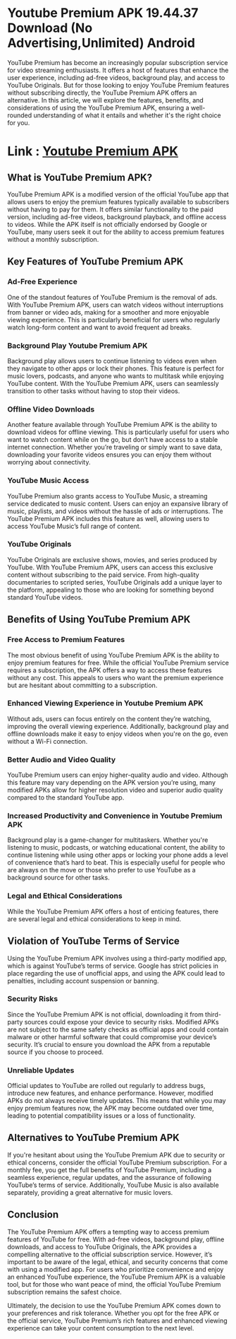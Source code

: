 # Youtube Premium APK 19.44.37 Download (No Advertising,Unlimited) Android

YouTube Premium has become an increasingly popular subscription service for video streaming enthusiasts. It offers a host of features that enhance the user experience, including ad-free videos, background play, and access to YouTube Originals. But for those looking to enjoy YouTube Premium features without subscribing directly, the YouTube Premium APK offers an alternative. In this article, we will explore the features, benefits, and considerations of using the YouTube Premium APK, ensuring a well-rounded understanding of what it entails and whether it's the right choice for you.

# Link : [Youtube Premium APK](https://modilimitado.io/en/youtube-apk)

## What is YouTube Premium APK?
YouTube Premium APK is a modified version of the official YouTube app that allows users to enjoy the premium features typically available to subscribers without having to pay for them. It offers similar functionality to the paid version, including ad-free videos, background playback, and offline access to videos. While the APK itself is not officially endorsed by Google or YouTube, many users seek it out for the ability to access premium features without a monthly subscription.

## Key Features of YouTube Premium APK

### Ad-Free Experience
One of the standout features of YouTube Premium is the removal of ads. With YouTube Premium APK, users can watch videos without interruptions from banner or video ads, making for a smoother and more enjoyable viewing experience. This is particularly beneficial for users who regularly watch long-form content and want to avoid frequent ad breaks.

### Background Play Youtube Premium APK
Background play allows users to continue listening to videos even when they navigate to other apps or lock their phones. This feature is perfect for music lovers, podcasts, and anyone who wants to multitask while enjoying YouTube content. With the YouTube Premium APK, users can seamlessly transition to other tasks without having to stop their videos.

### Offline Video Downloads
Another feature available through YouTube Premium APK is the ability to download videos for offline viewing. This is particularly useful for users who want to watch content while on the go, but don’t have access to a stable internet connection. Whether you’re traveling or simply want to save data, downloading your favorite videos ensures you can enjoy them without worrying about connectivity.

### YouTube Music Access
YouTube Premium also grants access to YouTube Music, a streaming service dedicated to music content. Users can enjoy an expansive library of music, playlists, and videos without the hassle of ads or interruptions. The YouTube Premium APK includes this feature as well, allowing users to access YouTube Music’s full range of content.

### YouTube Originals
YouTube Originals are exclusive shows, movies, and series produced by YouTube. With YouTube Premium APK, users can access this exclusive content without subscribing to the paid service. From high-quality documentaries to scripted series, YouTube Originals add a unique layer to the platform, appealing to those who are looking for something beyond standard YouTube videos.

## Benefits of Using YouTube Premium APK

### Free Access to Premium Features
The most obvious benefit of using YouTube Premium APK is the ability to enjoy premium features for free. While the official YouTube Premium service requires a subscription, the APK offers a way to access these features without any cost. This appeals to users who want the premium experience but are hesitant about committing to a subscription.

### Enhanced Viewing Experience in Youtube Premium APK
Without ads, users can focus entirely on the content they’re watching, improving the overall viewing experience. Additionally, background play and offline downloads make it easy to enjoy videos when you're on the go, even without a Wi-Fi connection.

### Better Audio and Video Quality
YouTube Premium users can enjoy higher-quality audio and video. Although this feature may vary depending on the APK version you’re using, many modified APKs allow for higher resolution video and superior audio quality compared to the standard YouTube app.

### Increased Productivity and Convenience in Youtube Premium APK
Background play is a game-changer for multitaskers. Whether you're listening to music, podcasts, or watching educational content, the ability to continue listening while using other apps or locking your phone adds a level of convenience that’s hard to beat. This is especially useful for people who are always on the move or those who prefer to use YouTube as a background source for other tasks.

### Legal and Ethical Considerations
While the YouTube Premium APK offers a host of enticing features, there are several legal and ethical considerations to keep in mind.

## Violation of YouTube Terms of Service
Using the YouTube Premium APK involves using a third-party modified app, which is against YouTube’s terms of service. Google has strict policies in place regarding the use of unofficial apps, and using the APK could lead to penalties, including account suspension or banning.

### Security Risks
Since the YouTube Premium APK is not official, downloading it from third-party sources could expose your device to security risks. Modified APKs are not subject to the same safety checks as official apps and could contain malware or other harmful software that could compromise your device’s security. It’s crucial to ensure you download the APK from a reputable source if you choose to proceed.

### Unreliable Updates
Official updates to YouTube are rolled out regularly to address bugs, introduce new features, and enhance performance. However, modified APKs do not always receive timely updates. This means that while you may enjoy premium features now, the APK may become outdated over time, leading to potential compatibility issues or a loss of functionality.

## Alternatives to YouTube Premium APK
If you're hesitant about using the YouTube Premium APK due to security or ethical concerns, consider the official YouTube Premium subscription. For a monthly fee, you get the full benefits of YouTube Premium, including a seamless experience, regular updates, and the assurance of following YouTube’s terms of service. Additionally, YouTube Music is also available separately, providing a great alternative for music lovers.

## Conclusion
The YouTube Premium APK offers a tempting way to access premium features of YouTube for free. With ad-free videos, background play, offline downloads, and access to YouTube Originals, the APK provides a compelling alternative to the official subscription service. However, it’s important to be aware of the legal, ethical, and security concerns that come with using a modified app. For users who prioritize convenience and enjoy an enhanced YouTube experience, the YouTube Premium APK is a valuable tool, but for those who want peace of mind, the official YouTube Premium subscription remains the safest choice.

Ultimately, the decision to use the YouTube Premium APK comes down to your preferences and risk tolerance. Whether you opt for the free APK or the official service, YouTube Premium’s rich features and enhanced viewing experience can take your content consumption to the next level.
